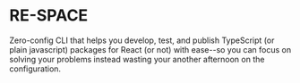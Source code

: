 # RE-SPACE

Zero-config CLI that helps you develop, test, and publish TypeScript (or plain javascript) packages for React (or not) with ease--so you can focus on solving your problems instead wasting your another afternoon on the configuration.
